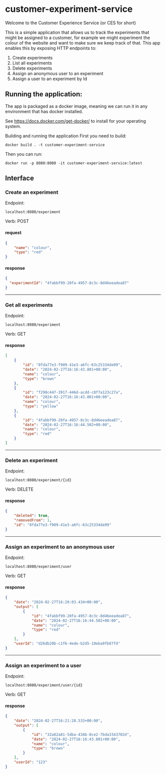# customer-experiment-service
Welcome to the Customer Experience Service (or CES for short)

This is a simple application that allows us to track the experiments that might be assigned to a customer, 
for example we might experiment the colour of the website and want to make sure we keep track of that. 
This app enables this by exposing HTTP endpoints to:
1. Create experiments
2. List all experiments
3. Delete experiments
4. Assign an anonymous user to an experiment
5. Assign a user to an experiment by Id

## Running the application: 
The app is packaged as a docker image, meaning we can run it in any environment that has docker installed.

See https://docs.docker.com/get-docker/ to install for your operating system.

Building and running the application
First you need to build: 
```
docker build . -t customer-experiment-service
```

Then you can run: 
```
docker run -p 8080:8080 -it customer-experiment-service:latest
```


## Interface
### Create an experiment
Endpoint:
```
localhost:8080/experiment
```
Verb: POST
#### request
```json
{
    "name": "colour",
    "type": "red"
}
```
#### response
```json
{
  "experimentId": "4fabbf99-20fa-4957-8c3c-8d46eeadea87"
}
```
-------
### Get all experiments
Endpoint:
```
localhost:8080/experiment
```
Verb: GET
#### response
```json
[
    {
        "id": "8fda77e3-f909-41e3-a6fc-63c25334de09",
        "date": "2024-02-27T16:16:43.801+00:00",
        "name": "colour",
        "type": "brown"
    },
    {
        "id": "f298c447-3917-446d-acdd-c8f7a123c27a",
        "date": "2024-02-27T16:16:43.801+00:00",
        "name": "colour",
        "type": "yellow"
    },
    {
        "id": "4fabbf99-20fa-4957-8c3c-8d46eeadea87",
        "date": "2024-02-27T16:16:44.502+00:00",
        "name": "colour",
        "type": "red"
    }
]
```
-------
### Delete an experiment
Endpoint: 
```
localhost:8080/experiment/{id}
```
Verb: DELETE
#### response
```json
{
    "deleted": true,
    "removedFrom": 1,
    "id": "8fda77e3-f909-41e3-a6fc-63c25334de09"
}
```
-------
### Assign an experiment to an anonymous user
Endpoint:
```
localhost:8080/experiment/user
```
Verb: GET
#### response
```json
{
    "date": "2024-02-27T16:20:03.434+00:00",
    "output": [
        {
            "id": "4fabbf99-20fa-4957-8c3c-8d46eeadea87",
            "date": "2024-02-27T16:16:44.502+00:00",
            "name": "colour",
            "type": "red"
        }
    ],
    "userId": "d26db20b-c1f6-4ede-b2d5-10eba9fb87fd"
}
```
-------
### Assign an experiment to a user
Endpoint:
```
localhost:8080/experiment/user/{id}
```
Verb: GET
#### response
```json
{
    "date": "2024-02-27T16:21:28.533+00:00",
    "output": [
        {
            "id": "32a82a81-5dba-434b-8ce2-7bda3343702d",
            "date": "2024-02-27T16:16:43.801+00:00",
            "name": "colour",
            "type": "brown"
        }
    ],
    "userId": "123"
}
```